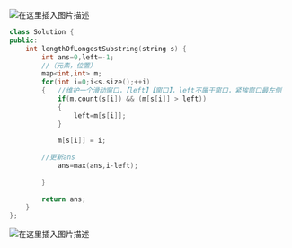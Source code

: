 ![在这里插入图片描述](https://img-blog.csdnimg.cn/20190404003712354.png?x-oss-process=image/watermark,type_ZmFuZ3poZW5naGVpdGk,shadow_10,text_aHR0cHM6Ly9ibG9nLmNzZG4ubmV0L3FxXzM5ODcxNDk4,size_16,color_FFFFFF,t_70)

```cpp
class Solution {
public:
    int lengthOfLongestSubstring(string s) {
        int ans=0,left=-1;
        //（元素，位置）
        map<int,int> m;
        for(int i=0;i<s.size();++i)
        {	//维护一个滑动窗口，【left】【窗口】，left不属于窗口，紧挨窗口最左侧
            if(m.count(s[i]) && (m[s[i]] > left))
            {	
                left=m[s[i]];
            }
            
            m[s[i]] = i;
            
		//更新ans
            ans=max(ans,i-left);
            
        }
        
        return ans;
    }
};

```
![在这里插入图片描述](https://img-blog.csdnimg.cn/20190404012556482.png?x-oss-process=image/watermark,type_ZmFuZ3poZW5naGVpdGk,shadow_10,text_aHR0cHM6Ly9ibG9nLmNzZG4ubmV0L3FxXzM5ODcxNDk4,size_16,color_FFFFFF,t_70)
